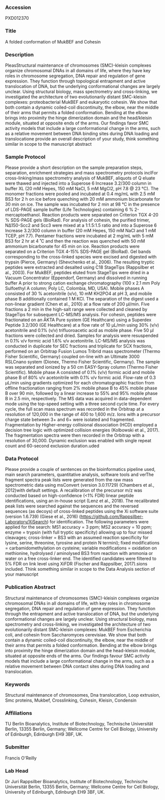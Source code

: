 ### Accession
PXD012370

### Title
A folded conformation of MukBEF and Cohesin

### Description
PleasStructural maintenance of chromosomes (SMC)-kleisin complexes organize chromosomal DNAs in all domains of life, where they have key roles in chromosome segregation, DNA repair and regulation of gene expression. They function through topological entrapment and active translocation of DNA, but the underlying conformational changes are largely unclear. Using structural biology, mass spectrometry and cross-linking, we investigated the architecture of two evolutionarily distant SMC-kleisin complexes: proteobacterial MukBEF and eukaryotic cohesin. We show that both contain a dynamic coiled-coil discontinuity, the elbow, near the middle of their arms that permits a folded conformation. Bending at the elbow brings into proximity the hinge dimerization domain and the head/kleisin module, situated at opposite ends of the arms. Our findings favor SMC activity models that include a large conformational change in the arms, such as a relative movement between DNA binding sites during DNA loading and translocatione provide an overall description of your study, think something similar in scope to the manuscript abstract

### Sample Protocol
Please provide a short description on the sample preparation steps, separation, enrichment strategies and mass spectrometry protocols inclFor cross-linking/mass spectrometry analysis of MukBEF, aliquots of Q eluate were thawed and injected into a Superose 6 Increase 3.2/300 column in buffer XL (20 mM Hepes, 150 mM NaCl, 5 mM MgCl2, pH 7.8 @ 23 °C). The monomer fractions were pooled and incubated at 0.4 mg/mL with 2.5 mM BS3 for 2 h on ice before quenching with 20 mM ammonium bicarbonate for 30 min on ice. The sample was incubated for 2 min at 98 °C in the presence of LDS-PAGE sample buffer (Life Technologies) containing 6 % 2-mercaptoethanol. Reaction products were separated on Criterion TGX 4-20 % SDS-PAGE gels (BioRad). For analysis of cohesin, the purified trimer, N∆150-Scc2 and Scc3 were mixed at a 1:1.5:1.5 ratio and into a Superose 6 Increase 3.2/300 column in buffer (20 mM Hepes, 150 mM NaCl and 1 mM TCEP, pH 7.7). Pentamer fractions were incubated at 2 mg/mL with 5 mM BS3 for 2 hr at 4 ˚C and then the reaction was quenched with 50 mM ammonium bicarbonate for 45 min on ice. Reaction products were separated on a Criterion TGX 4-15% SDS-PAGE gel (BioRad). Gel bands corresponding to the cross-linked species were excised and digested with trypsin (Pierce, Germany) (Shevchenko et al., 2006). The resulting tryptic peptides were extracted and desalted using C18 StageTips (Rappsilber et al., 2003). For MukBEF, peptides eluted from StageTips were dried in a Vacuum Concentrator (Eppendorf, Germany) and dissolved in running buffer A prior to strong cation exchange chromatography (100 x 2.1 mm Poly Sulfoethyl A column; Poly LC, Colombia, MD, USA). Mobile phases A consisted of 30 % acetonitrile (v/v), 10 mM KH2PO4 at pH 3, and mobile phase B additionally contained 1 M KCl. The separation of the digest used a non-linear gradient (Chen et al., 2010) at a flow rate of 200 µl/min. Five fractions a 2 min in the high-salt range were collected and cleaned by StageTips for subsequent LC-MS/MS analysis. For cohesin, peptides were fractionated on an ÄKTA Pure system (GE Healthcare) using a Superdex Peptide 3.2/300 (GE Healthcare) at a flow rate of 10 µL/min using 30% (v/v) acetonitrile and 0.1% (v/v) trifluoroacetic acid as mobile phase. Five 50 µl fractions were collected and dried. Samples for analysis were resuspended in 0.1% v/v formic acid 1.6% v/v acetonitrile. LC-MS/MS analysis was conducted in duplicate for SEC fractions and triplicate for SCX fractions, performed on an Orbitrap Fusion Lumos Tribrid mass spectrometer (Thermo Fisher Scientific, Germany) coupled on-line with an Ultimate 3000 RSLCnano system (Dionex, Thermo Fisher Scientific, Germany). The sample was separated and ionized by a 50 cm EASY-Spray column (Thermo Fisher Scientific). Mobile phase A consisted of 0.1% (v/v) formic acid and mobile phase B of 80% v/v acetonitrile with 0.1% v/v formic acid. Flow-rate of 0.3 μL/min using gradients optimized for each chromatographic fraction from offline fractionation ranging from 2% mobile phase B to 45% mobile phase B over 90 min, followed by a linear increase to 55% and 95% mobile phase B in 2.5 min, respectively. The MS data was acquired in data-dependent mode using the top-speed setting with a three second cycle time. For every cycle, the full scan mass spectrum was recorded in the Orbitrap at a resolution of 120,000 in the range of 400 to 1,600 m/z. Ions with a precursor charge state between 3+ and 6+ were isolated and fragmented. Fragmentation by Higher-energy collisional dissociation (HCD) employed a decision tree logic with optimized collision energies (Kolbowski et al., 2017). The fragmentation spectra were then recorded in the Orbitrap with a resolution of 30,000. Dynamic exclusion was enabled with single repeat count and 60-second exclusion duration.uded

### Data Protocol
Please provide a couple of sentences on the bioinformatics pipeline used, main search parameters, quantitative analysis, software tools and verThe fragment spectra peak lists were generated from the raw mass spectrometric data using msConvert (version 3.0.11729) (Chambers et al., 2012)with default settings. A recalibration of the precursor m/z was conducted based on high-confidence (<1% FDR) linear peptide identifications, using an in-house script (Lenz et al., 2018). The recalibrated peak lists were searched against the sequences and the reversed sequences (as decoys) of cross-linked peptides using the Xi software suite (version 1.6.739) (Giese et al., 2016) (https://github.com/Rappsilber-Laboratory/XiSearch) for identification. The following parameters were applied for the search: MS1 accuracy = 3 ppm; MS2 accuracy = 10 ppm; enzyme = trypsin (with full tryptic specificity) allowing up to four missed cleavages; cross-linker = BS3 with an assumed reaction specificity for lysine, serine, threonine, tyrosine and protein N termini); fixed modifications = carbamidomethylation on cysteine; variable modifications = oxidation on methionine, hydrolysed / aminolysed BS3 from reaction with ammonia or water on a free cross-linker end. The identified candidates were filtered to 5% FDR on link level using XiFDR (Fischer and Rappsilber, 2017).sions included. Think something similar in scope to the Data Analysis section of your manuscript

### Publication Abstract
Structural maintenance of chromosomes (SMC)-kleisin complexes organize chromosomal DNAs in all domains of life, with key roles in chromosome segregation, DNA repair and regulation of gene expression. They function through the entrapment and active translocation of DNA, but the underlying conformational changes are largely unclear. Using structural biology, mass spectrometry and cross-linking, we investigated the architecture of two evolutionarily distant SMC-kleisin complexes: MukBEF from Escherichia coli, and cohesin from Saccharomyces cerevisiae. We show that both contain a dynamic coiled-coil discontinuity, the elbow, near the middle of their arms that permits a folded conformation. Bending at the elbow brings into proximity the hinge dimerization domain and the head-kleisin module, situated at opposite ends of the arms. Our findings favour SMC activity models that include a large conformational change in the arms, such as a relative movement between DNA contact sites during DNA loading and translocation.

### Keywords
Structural maintenance of chromosomes, Dna translocation, Loop extrusion, Smc proteins, Mukbef, Crosslinking, Cohesin, Kleisin, Condensin

### Affiliations
TU Berlin
Bioanalytics, Institute of Biotechnology, Technische Universität Berlin, 13355 Berlin, Germany; Wellcome Centre for Cell Biology, University of Edinburgh, Edinburgh EH9 3BF, UK.

### Submitter
Francis O'Reilly

### Lab Head
Dr Juri Rappsilber
Bioanalytics, Institute of Biotechnology, Technische Universität Berlin, 13355 Berlin, Germany; Wellcome Centre for Cell Biology, University of Edinburgh, Edinburgh EH9 3BF, UK.


